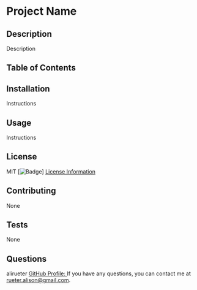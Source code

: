 
# Project Name

## Description
Description

## Table of Contents

## Installation
Instructions

## Usage
Instructions

## License
MIT
[![Badge](https://img.shields.io/badge/License-MIT)]
[License Information](https://opensource.org/licenses/MIT)

## Contributing
None

## Tests
None

## Questions
alirueter
[GitHub Profile: ](https://github.com/alirueter)
If you have any questions, you can contact me at rueter.alison@gmail.com.
    